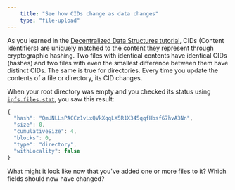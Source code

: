 ```yaml
---
    title: "See how CIDs change as data changes"
    type: "file-upload"
---
```


As you learned in the [Decentralized Data Structures tutorial](https://proto.school/#/data-structures), CIDs (Content Identifiers) are uniquely matched to the content they represent through cryptographic hashing. Two files with identical contents have identical CIDs (hashes) and two files with even the smallest difference between them have distinct CIDs. The same is true for directories. Every time you update the contents of a file or directory, its CID changes.

When your root directory was empty and you checked its status using [`ipfs.files.stat`](https://github.com/ipfs/interface-js-ipfs-core/blob/master/SPEC/FILES.md#filesstat), you saw this result:

```js
{
  "hash": "QmUNLLsPACCz1vLxQVkXqqLX5R1X345qqfHbsf67hvA3Nn",
  "size": 0,
  "cumulativeSize": 4,
  "blocks": 0,
  "type": "directory",
  "withLocality": false
}
```

What might it look like now that you've added one or more files to it? Which fields should now have changed?
